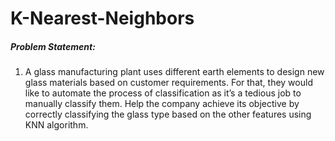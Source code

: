 # K-Nearest-Neighbors

##### Problem Statement:

1.	A glass manufacturing plant uses different earth elements to design new glass materials based on customer requirements. For that, they would like to automate the process of classification as it’s a tedious job to manually classify them. Help the company achieve its objective by correctly classifying the glass type based on the other features using KNN algorithm.
 
